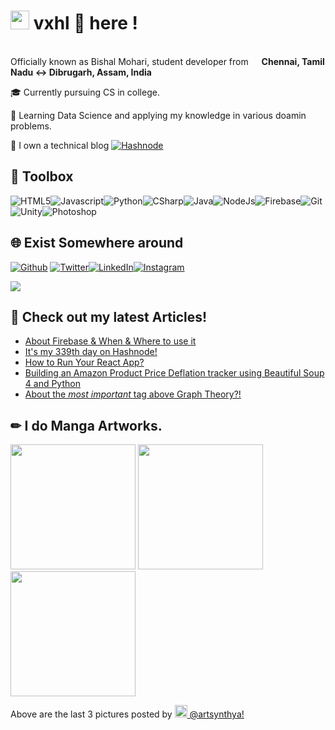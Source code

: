<h1><img src="https://emojis.slackmojis.com/emojis/images/1531849430/4246/blob-sunglasses.gif?1531849430" width="30"/> vxhl 👾 here !</h1>

<p></br> Officially known as Bishal Mohari, student developer from <img src="https://image.flaticon.com/icons/png/512/3909/3909444.png" width="13"/> <b>Chennai, Tamil Nadu ↔ Dibrugarh, Assam, India</b>
<p>🎓 Currently pursuing CS  in college.</p>
<p>🤖 Learning Data Science and applying my knowledge in various doamin problems. </p>
<p> 📝 I own a technical blog <a href="https://hashnode.com/@vxhlogs" target="_blank"><img alt="Hashnode" src="https://img.shields.io/badge/-Hashnode-2962FF?logo=hashnode&style=flat-square" /></a> </p>
<p>
<h2> 🧰 Toolbox </h2>

<img alt = "HTML5" src = "https://img.shields.io/badge/-html5-E34F26?&style=for-the-badge&logo=html5&logoColor=white" /><img alt = "Javascript" src = "https://img.shields.io/badge/-javascript-F7DF1E?&style=for-the-badge&logo=javascript&logoColor=black" /><img alt = "Python" src = "https://img.shields.io/badge/-Python-3776AB?&style=for-the-badge&logo=python&logoColor=yellow" /><img alt = "CSharp" src = "https://img.shields.io/badge/-C%20Sharp-white?&style=for-the-badge&logo=c%20sharp&logoColor=239120"/><img alt = "Java"  src = "https://img.shields.io/badge/-Java-007396?&style=for-the-badge&logo=java&logoColor=white" /><img alt = "NodeJs" src = "https://img.shields.io/badge/-Node.js-black?&style=for-the-badge&logo=node.js&logoColor=339933" /><img alt = "Firebase" src = "https://img.shields.io/badge/-Firebase-4c8bf5?&style=for-the-badge&&logo=firebase&logoColor=ffca28"/><img alt="Git"  src = "https://img.shields.io/badge/-Git-F05032?&style=for-the-badge&logo=git&logoColor=white"/><img alt="Unity" src = "https://img.shields.io/badge/-Unity-000000?&style=for-the-badge&logo=unity&logoColor=white"/><img alt="Photoshop" src = "https://img.shields.io/badge/-Adobe%20Photoshop-black?&style=for-the-badge&logo=adobe%20photoshop&logoColor=31a8ff" />

<h2>🌐 Exist Somewhere around </h2>
<p><a href="https://github.com/vxhl" target="_blank"><img alt="Github" src="https://img.shields.io/badge/GitHub-%2312100E.svg?&style=for-the-badge&logo=Github&logoColor=white" /></a> <a href="https://twitter.com/vxhlogs" target="_blank"><img alt="Twitter" src="https://img.shields.io/badge/twitter-%231DA1F2.svg?&style=for-the-badge&logo=twitter&logoColor=white" /></a><a href="https://www.linkedin.com/in/bishal-mohari" target="_blank"><img alt="LinkedIn" src="https://img.shields.io/badge/linkedin-%230077B5.svg?&style=for-the-badge&logo=linkedin&logoColor=white" /></a><a href="https://instagram.com/_vxhl_" target="_blank"><img alt="Instagram" src="https://img.shields.io/badge/instagram-%2312100E.svg?&style=for-the-badge&logo=instagram&logoColor=31a8ff" /></a>  
</p>
</p>

<img src = "https://github-readme-stats.vercel.app/api?username=vxhl&show_icons=true&theme=radical"/>

<h2>🚨 Check out my latest Articles! </h2>
	
<!-- BLOG-POST-LIST:START -->
- [About Firebase & When & Where to use it](https://vxhlogs.hashnode.dev/about-firebase-and-when-and-where-to-use-it-ckp6fx03v095zmds15n0b0ocf)
- [It's my 339th day on Hashnode!](https://vxhlogs.hashnode.dev/its-my-339th-day-on-hashnode-ckp06qr0u0fhncrs1foqifdi6)
- [How to Run Your React App?](https://vxhlogs.hashnode.dev/how-to-run-your-react-app-ckfihjgba01yzots15zre1l9p)
- [Building an Amazon Product Price Deflation tracker using Beautiful Soup 4 and Python](https://vxhlogs.hashnode.dev/building-an-amazon-product-price-deflation-tracker-using-beautiful-soup-4-and-python-ckdt3heh200hkaps12soxcooi)
- [About the *most important* tag above Graph Theory?!](https://vxhlogs.hashnode.dev/about-the-most-important-tag-above-graph-theory-ckdbubgqz02dh66s185u1gufr)
<!-- BLOG-POST-LIST:END -->
<h2>✏ I do Manga Artworks.</h2>
<p><img width="200" src="https://www.picuki.com/hosted-by-instagram/url=https%3A%7C%7C%7C%7Cinstagram.fiev22-1.fna.fbcdn.net%7C%7Cv%7C%7Ct51.2885-15%7C%7Ce35%7C%7C186790495_4104108659650551_6300608710679699091_n.jpg%3Ftp%3D1%26_nc_ht%3Dinstagram.fiev22-1.fna.fbcdn.net%26_nc_cat%3D103%26_nc_ohc%3DVwMAXtP0ur8AX8GQC8j%26edm%3DAP_V10EBAAAA%26ccb%3D7-4%26oh%3D4a8cd5208b3d74da2712adb379ef548f%26oe%3D60BAD895%26_nc_sid%3D4f375e" /> <img width="200" src="https://www.picuki.com/hosted-by-instagram/url=https%3A%7C%7C%7C%7Cinstagram.fiev22-2.fna.fbcdn.net%7C%7Cv%7C%7Ct51.2885-15%7C%7Ce35%7C%7C185126008_2899538813594785_6420590093158274864_n.jpg%3Ftp%3D1%26_nc_ht%3Dinstagram.fiev22-2.fna.fbcdn.net%26_nc_cat%3D101%26_nc_ohc%3Do8-xupocPyoAX_Kv1Vu%26edm%3DAP_V10EBAAAA%26ccb%3D7-4%26oh%3Da1beba6300df333838949524e6a3ce57%26oe%3D60BAB095%26_nc_sid%3D4f375e" /> <img width="200" src="https://www.picuki.com/hosted-by-instagram/url=https%3A%7C%7C%7C%7Cinstagram.fiev22-1.fna.fbcdn.net%7C%7Cv%7C%7Ct51.2885-15%7C%7Ce35%7C%7C181898794_471939574111423_2951291280507501579_n.jpg%3Ftp%3D1%26_nc_ht%3Dinstagram.fiev22-1.fna.fbcdn.net%26_nc_cat%3D107%26_nc_ohc%3DP9-xkUOxEt0AX8Ts3n7%26edm%3DAP_V10EBAAAA%26ccb%3D7-4%26oh%3Db8eb79d9f044bc053c9f6901853c2db3%26oe%3D60BAFFC8%26_nc_sid%3D4f375e" /></p>
<p>Above are the last 3 pictures posted by <a href="https://www.instagram.com/artsynthya/" target="_blank"><img src="https://upload.wikimedia.org/wikipedia/commons/thumb/e/e7/Instagram_logo_2016.svg/1024px-Instagram_logo_2016.svg.png" width="20"/> @artsynthya!</a><br/>
